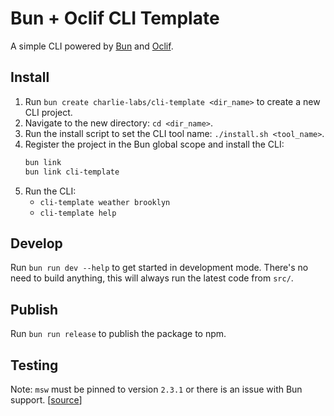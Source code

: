 # Bun + Oclif CLI Template

A simple CLI powered by [Bun](https://bun.sh/) and [Oclif](https://oclif.io/).

## Install

1. Run `bun create charlie-labs/cli-template <dir_name>` to create a new CLI project.
2. Navigate to the new directory: `cd <dir_name>`.
3. Run the install script to set the CLI tool name: `./install.sh <tool_name>`.
4. Register the project in the Bun global scope and install the CLI:
   ```sh
   bun link
   bun link cli-template
   ```
5. Run the CLI:
   - `cli-template weather brooklyn`
   - `cli-template help`

## Develop

Run `bun run dev --help` to get started in development mode. There's no need to build anything, this will always run the latest code from `src/`.

## Publish

Run `bun run release` to publish the package to npm.

## Testing

Note: `msw` must be pinned to version `2.3.1` or there is an issue with Bun support. [[source](https://github.com/oven-sh/bun/issues/13072)]
